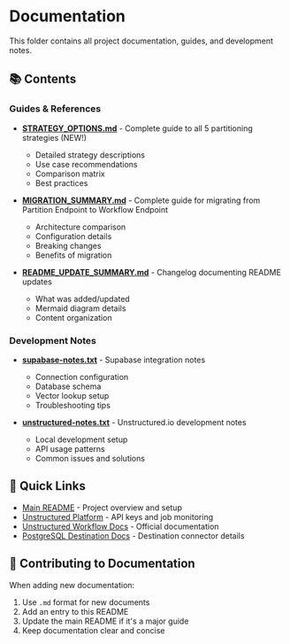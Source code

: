 # Documentation

This folder contains all project documentation, guides, and development notes.

## 📚 Contents

### Guides & References

- **[STRATEGY_OPTIONS.md](STRATEGY_OPTIONS.md)** - Complete guide to all 5 partitioning strategies (NEW!)
  - Detailed strategy descriptions
  - Use case recommendations
  - Comparison matrix
  - Best practices

- **[MIGRATION_SUMMARY.md](MIGRATION_SUMMARY.md)** - Complete guide for migrating from Partition Endpoint to Workflow Endpoint
  - Architecture comparison
  - Configuration details
  - Breaking changes
  - Benefits of migration

- **[README_UPDATE_SUMMARY.md](README_UPDATE_SUMMARY.md)** - Changelog documenting README updates
  - What was added/updated
  - Mermaid diagram details
  - Content organization

### Development Notes

- **[supabase-notes.txt](supabase-notes.txt)** - Supabase integration notes
  - Connection configuration
  - Database schema
  - Vector lookup setup
  - Troubleshooting tips

- **[unstructured-notes.txt](unstructured-notes.txt)** - Unstructured.io development notes
  - Local development setup
  - API usage patterns
  - Common issues and solutions

## 🔗 Quick Links

- [Main README](../README.md) - Project overview and setup
- [Unstructured Platform](https://platform.unstructured.io) - API keys and job monitoring
- [Unstructured Workflow Docs](https://docs.unstructured.io/api-reference/workflow/overview) - Official documentation
- [PostgreSQL Destination Docs](https://docs.unstructured.io/api-reference/workflow/destinations/postgresql) - Destination connector details

## 📝 Contributing to Documentation

When adding new documentation:
1. Use `.md` format for new documents
2. Add an entry to this README
3. Update the main README if it's a major guide
4. Keep documentation clear and concise
